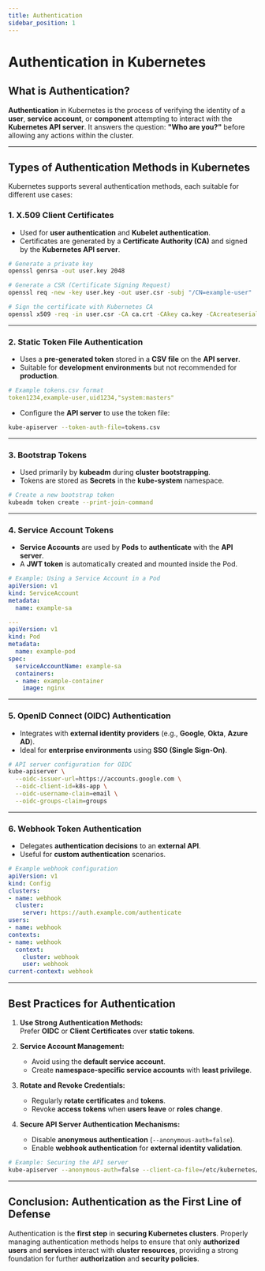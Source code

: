 ```yaml
---
title: Authentication
sidebar_position: 1
---
```


# Authentication in Kubernetes

## What is Authentication?

**Authentication** in Kubernetes is the process of verifying the identity of a **user**, **service account**, or **component** attempting to interact with the **Kubernetes API server**. It answers the question: **"Who are you?"** before allowing any actions within the cluster.

---

## Types of Authentication Methods in Kubernetes

Kubernetes supports several authentication methods, each suitable for different use cases:

### 1. X.509 Client Certificates

- Used for **user authentication** and **Kubelet authentication**.<br/>
- Certificates are generated by a **Certificate Authority (CA)** and signed by the **Kubernetes API server**.

```bash
# Generate a private key
openssl genrsa -out user.key 2048

# Generate a CSR (Certificate Signing Request)
openssl req -new -key user.key -out user.csr -subj "/CN=example-user"

# Sign the certificate with Kubernetes CA
openssl x509 -req -in user.csr -CA ca.crt -CAkey ca.key -CAcreateserial -out user.crt -days 365
```

---

### 2. Static Token File Authentication

- Uses a **pre-generated token** stored in a **CSV file** on the **API server**.<br/>
- Suitable for **development environments** but not recommended for **production**.

```yaml
# Example tokens.csv format
token1234,example-user,uid1234,"system:masters"
```

- Configure the **API server** to use the token file:

```bash
kube-apiserver --token-auth-file=tokens.csv
```

---

### 3. Bootstrap Tokens

- Used primarily by **kubeadm** during **cluster bootstrapping**.<br/>
- Tokens are stored as **Secrets** in the **kube-system** namespace.

```bash
# Create a new bootstrap token
kubeadm token create --print-join-command
```

---

### 4. Service Account Tokens

- **Service Accounts** are used by **Pods** to **authenticate** with the **API server**.<br/>
- A **JWT token** is automatically created and mounted inside the Pod.

```yaml
# Example: Using a Service Account in a Pod
apiVersion: v1
kind: ServiceAccount
metadata:
  name: example-sa

---
apiVersion: v1
kind: Pod
metadata:
  name: example-pod
spec:
  serviceAccountName: example-sa
  containers:
  - name: example-container
    image: nginx
```

---

### 5. OpenID Connect (OIDC) Authentication

- Integrates with **external identity providers** (e.g., **Google**, **Okta**, **Azure AD**).<br/>
- Ideal for **enterprise environments** using **SSO (Single Sign-On)**.

```bash
# API server configuration for OIDC
kube-apiserver \
  --oidc-issuer-url=https://accounts.google.com \
  --oidc-client-id=k8s-app \
  --oidc-username-claim=email \
  --oidc-groups-claim=groups
```

---

### 6. Webhook Token Authentication

- Delegates **authentication decisions** to an **external API**.<br/>
- Useful for **custom authentication** scenarios.

```yaml
# Example webhook configuration
apiVersion: v1
kind: Config
clusters:
- name: webhook
  cluster:
    server: https://auth.example.com/authenticate
users:
- name: webhook
contexts:
- name: webhook
  context:
    cluster: webhook
    user: webhook
current-context: webhook
```

---

## Best Practices for Authentication

1. **Use Strong Authentication Methods:**<br/>
   Prefer **OIDC** or **Client Certificates** over **static tokens**.

2. **Service Account Management:**<br/>
   - Avoid using the **default service account**.<br/>
   - Create **namespace-specific service accounts** with **least privilege**.

3. **Rotate and Revoke Credentials:**<br/>
   - Regularly **rotate certificates** and **tokens**.<br/>
   - Revoke **access tokens** when **users leave** or **roles change**.

4. **Secure API Server Authentication Mechanisms:**<br/>
   - Disable **anonymous authentication** (`--anonymous-auth=false`).<br/>
   - Enable **webhook authentication** for **external identity validation**.

```bash
# Example: Securing the API server
kube-apiserver --anonymous-auth=false --client-ca-file=/etc/kubernetes/pki/ca.crt
```

---

## Conclusion: Authentication as the First Line of Defense

Authentication is the **first step** in **securing Kubernetes clusters**. Properly managing authentication methods helps to ensure that only **authorized users** and **services** interact with **cluster resources**, providing a strong foundation for further **authorization** and **security policies**.
